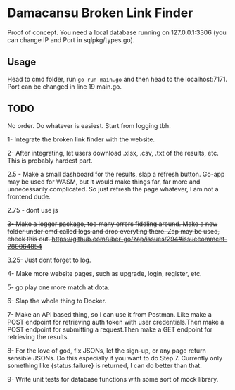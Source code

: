 # Damacansu Broken Link Finder

Proof of concept. You need a local database running on 127.0.0.1:3306 (you can change IP and Port in
sqlpkg/types.go).

## Usage

Head to cmd folder, run
``
go run main.go
``
and then head to the localhost:7171. Port can be changed in line 19 main.go.

## TODO
No order. Do whatever is easiest. Start from logging tbh.

1- Integrate the broken link finder with the website.

2- After integrating, let users download .xlsx, .csv, .txt of the results, etc. This is probably hardest part.

2.5 - Make a small dashboard for the results, slap a refresh button. Go-app may be used for WASM, 
but it would make things far, far more and unnecessarily complicated. So just refresh the page whatever,
I am not a frontend dude.

2.75 - dont use js

~~3- Make a logger package, too many errors fiddling around. Make a new folder under cmd called logs and 
drop everyting there. Zap may be used, check this out. https://github.com/uber-go/zap/issues/294#issuecomment-280064854~~

3.25- Just dont forget to log.

4- Make more website pages, such as upgrade, login, register, etc.

5- go play one more match at dota.

6- Slap the whole thing to Docker.

7- Make an API based thing, so I can use it from Postman. Like make a POST endpoint for retrieving auth token with
user credentials.Then make a POST endpoint for submitting a request.Then make a GET endpoint for retrieving the results. 

8- For the love of god, fix JSONs, let the sign-up, or any page return sensible JSONs. Do this especially if you
want to do Step 7. Currently only something like {status:failure} is returned, I can do better than that.

9- Write unit tests for database functions with some sort of mock library. 